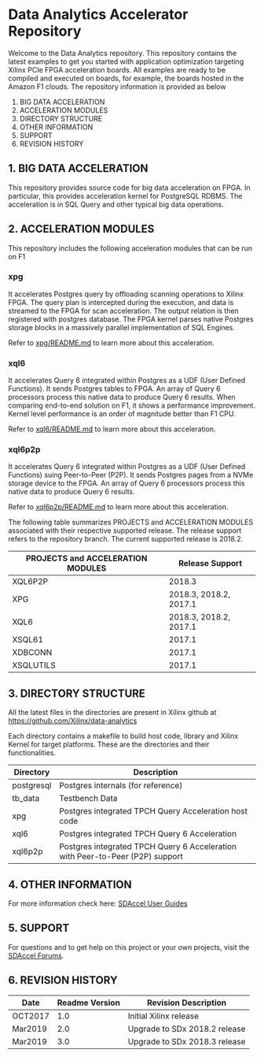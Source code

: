 Data Analytics Accelerator Repository
====================================

Welcome to the Data Analytics repository. This repository contains the latest examples to get you started with application optimization targeting Xilinx PCIe FPGA acceleration boards. All examples are ready to be compiled and executed on boards, for example, the boards hosted in the Amazon F1 clouds. The repository information is provided as below

1. BIG DATA ACCELERATION
2. ACCELERATION MODULES
3. DIRECTORY STRUCTURE
4. OTHER INFORMATION
5. SUPPORT
6. REVISION HISTORY


## 1. BIG DATA ACCELERATION
This repository provides source code for big data acceleration on FPGA. In particular, this provides acceleration kernel for PostgreSQL RDBMS. The acceleration is in SQL Query and other typical big data operations.

## 2. ACCELERATION MODULES

This repository includes the following acceleration modules that can be run on F1

### xpg

It accelerates Postgres query by offloading scanning operations to Xilinx FPGA. The query plan is intercepted during the execution, and data is streamed to the FPGA for scan acceleration. The output relation is then registered with postgres database. The FPGA kernel parses native Postgres storage blocks in a massively parallel implementation of SQL Engines.

Refer to [xpg/README.md](https://github.com/Xilinx/data-analytics/blob/master/xpg/README.md) to learn more about this acceleration.

### xql6

It accelerates Query 6 integrated within Postgres as a UDF (User Defined Functions). It sends Postgres tables to FPGA. An array of Query 6 processors process this native data to produce Query 6 results. When comparing end-to-end solution on F1, it shows a performance improvement. Kernel level performance is an order of magnitude better than F1 CPU.

Refer to [xql6/README.md](https://github.com/Xilinx/data-analytics/blob/master/xql6/README.md) to learn more about this acceleration.

### xql6p2p

It accelerates Query 6 integrated within Postgres as a UDF (User Defined Functions) suing Peer-to-Peer (P2P). It sends Postgres pages from a NVMe storage device to the FPGA. An array of Query 6 processors process this native data to produce Query 6 results.

Refer to [xql6p2p/README.md](https://github.com/Xilinx/data-analytics/blob/master/xql6p2p/README.md) to learn more about this acceleration.

The following table summarizes PROJECTS and ACCELERATION MODULES associated with their respective supported release. The release support refers to the repository branch. The current supported release is 2018.2.

PROJECTS and ACCELERATION MODULES  | Release Support
-----------------------------------|------------------
XQL6P2P                            | 2018.3
XPG                                | 2018.3, 2018.2, 2017.1
XQL6                               | 2018.3, 2018.2, 2017.1
XSQL61                             | 2017.1
XDBCONN                            | 2017.1
XSQLUTILS                          | 2017.1

## 3. DIRECTORY STRUCTURE

All the latest files in the directories are present in Xilinx github at https://github.com/Xilinx/data-analytics

Each directory contains a makefile to build host code, library and Xilinx Kernel for target platforms. These are the directories and their functionalities.

Directory    | Description
-------------|----------------------------------------------------------------------------
postgresql   | Postgres internals (for reference)
tb_data      | Testbench Data
xpg          | Postgres integrated TPCH Query Acceleration host code
xql6         | Postgres integrated TPCH Query 6 Acceleration
xql6p2p      | Postgres integrated TPCH Query 6 Acceleration with Peer-to-Peer (P2P) support

## 4. OTHER INFORMATION

For more information check here:
[SDAccel User Guides](https://www.xilinx.com/support/documentation/sw_manuals/xilinx2018_2/ug1023-sdaccel-user-guide.pdf)

## 5. SUPPORT
For questions and to get help on this project or your own projects, visit the [SDAccel Forums](https://forums.xilinx.com).

## 6. REVISION HISTORY

Date    | Readme Version | Revision Description
--------|----------------|-------------------------
OCT2017 | 1.0            | Initial Xilinx release
Mar2019 | 2.0            | Upgrade to SDx 2018.2 release
Mar2019 | 3.0            | Upgrade to SDx 2018.3 release



